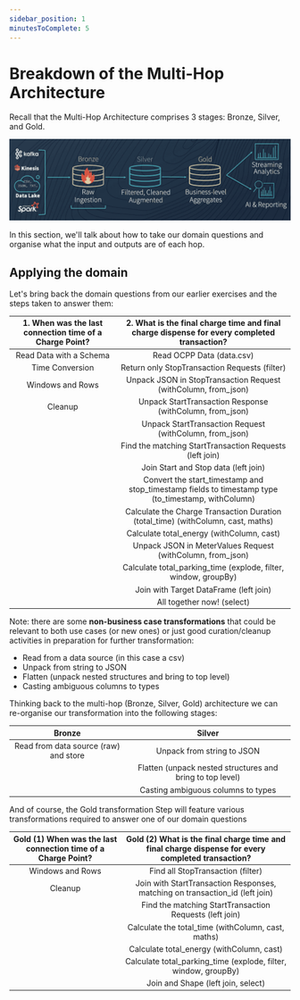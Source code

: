 ```yaml
---
sidebar_position: 1
minutesToComplete: 5
---
```

# Breakdown of the Multi-Hop Architecture
Recall that the Multi-Hop Architecture comprises 3 stages: Bronze, Silver, and Gold.

![bronze-silver-gold.png](./assets/bronze-silver-gold.png)

In this section, we'll talk about how to take our domain questions and organise what the input and outputs are of each hop.

## Applying the domain
Let's bring back the domain questions from our earlier exercises and the steps taken to answer them:

| **1. When was the last connection time of a Charge Point?** | **2. What is the final charge time and final charge dispense for every completed transaction?** |
| :---: | :---: |
| Read Data with a Schema | Read OCPP Data (data.csv) |
| Time Conversion | Return only StopTransaction Requests (filter)|
| Windows and Rows | Unpack JSON in StopTransaction Request (withColumn, from_json) |
| Cleanup | Unpack StartTransaction Response (withColumn, from_json) |
|  | Unpack StartTransaction Request (withColumn, from_json) |
| | Find the matching StartTransaction Requests (left join) | 
| | Join Start and Stop data (left join) |
| | Convert the start_timestamp and stop_timestamp fields to timestamp type (to_timestamp, withColumn) |
| | Calculate the Charge Transaction Duration (total_time) (withColumn, cast, maths) |
| | Calculate total_energy (withColumn, cast) |
| | Unpack JSON in MeterValues Request (withColumn, from_json) |
| | Calculate total_parking_time (explode, filter, window, groupBy) |
| | Join with Target DataFrame (left join) |
| | All together now! (select) |

Note: there are some **non-business case transformations**  that could be relevant to both use cases (or new ones) or just good curation/cleanup activities in preparation for further transformation:
* Read from a data source (in this case a csv)
* Unpack from string to JSON
* Flatten (unpack nested structures and bring to top level)
* Casting ambiguous columns to types

Thinking back to the multi-hop (Bronze, Silver, Gold) architecture we can re-organise our transformation into the following stages:

| Bronze | Silver |
| :---: | :---: |
| Read from data source (raw) and store | Unpack from string to JSON |
| | Flatten (unpack nested structures and bring to top level) |
| | Casting ambiguous columns to types |

And of course, the Gold transformation Step will feature various transformations required to answer one of our domain questions

| **Gold (1) When was the last connection time of a Charge Point?** | **Gold (2) What is the final charge time and final charge dispense for every completed transaction?** |
| :---: | :---: |
| Windows and Rows | Find all StopTransaction (filter) |
| Cleanup | Join with StartTransaction Responses, matching on transaction_id (left join) |
| | Find the matching StartTransaction Requests (left join) |
| | Calculate the total_time (withColumn, cast, maths) |
| | Calculate total_energy (withColumn, cast) |
| | Calculate total_parking_time (explode, filter, window, groupBy) |
| | Join and Shape (left join, select) | 
